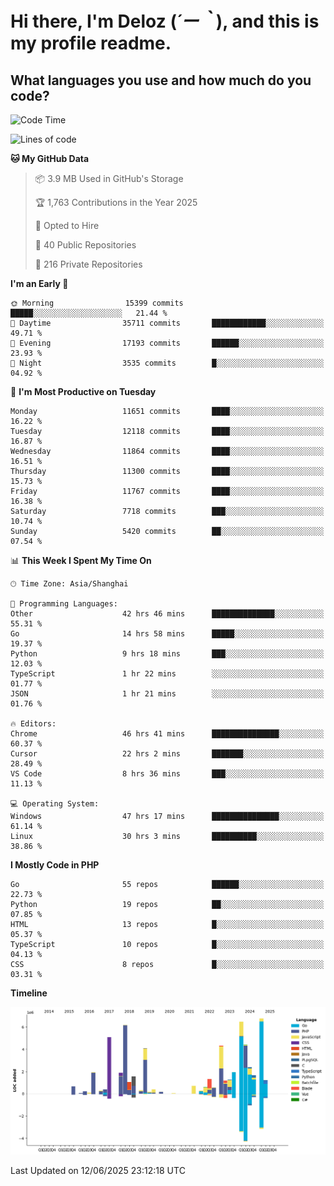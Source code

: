 # **Hi there, I'm Deloz (*´ー｀*), and this is my profile readme.**

## **What languages you use and how much do you code?**

<!--START_SECTION:waka-->
![Code Time](http://img.shields.io/badge/Code%20Time-6%2C632%20hrs%209%20mins-blue)

![Lines of code](https://img.shields.io/badge/From%20Hello%20World%20I%27ve%20Written-59.5%20million%20lines%20of%20code-blue)

**🐱 My GitHub Data** 

> 📦 3.9 MB Used in GitHub's Storage 
 > 
> 🏆 1,763 Contributions in the Year 2025
 > 
> 💼 Opted to Hire
 > 
> 📜 40 Public Repositories 
 > 
> 🔑 216 Private Repositories 
 > 
**I'm an Early 🐤** 

```text
🌞 Morning                15399 commits       █████░░░░░░░░░░░░░░░░░░░░   21.44 % 
🌆 Daytime                35711 commits       ████████████░░░░░░░░░░░░░   49.71 % 
🌃 Evening                17193 commits       ██████░░░░░░░░░░░░░░░░░░░   23.93 % 
🌙 Night                  3535 commits        █░░░░░░░░░░░░░░░░░░░░░░░░   04.92 % 
```
📅 **I'm Most Productive on Tuesday** 

```text
Monday                   11651 commits       ████░░░░░░░░░░░░░░░░░░░░░   16.22 % 
Tuesday                  12118 commits       ████░░░░░░░░░░░░░░░░░░░░░   16.87 % 
Wednesday                11864 commits       ████░░░░░░░░░░░░░░░░░░░░░   16.51 % 
Thursday                 11300 commits       ████░░░░░░░░░░░░░░░░░░░░░   15.73 % 
Friday                   11767 commits       ████░░░░░░░░░░░░░░░░░░░░░   16.38 % 
Saturday                 7718 commits        ███░░░░░░░░░░░░░░░░░░░░░░   10.74 % 
Sunday                   5420 commits        ██░░░░░░░░░░░░░░░░░░░░░░░   07.54 % 
```


📊 **This Week I Spent My Time On** 

```text
🕑︎ Time Zone: Asia/Shanghai

💬 Programming Languages: 
Other                    42 hrs 46 mins      ██████████████░░░░░░░░░░░   55.31 % 
Go                       14 hrs 58 mins      █████░░░░░░░░░░░░░░░░░░░░   19.37 % 
Python                   9 hrs 18 mins       ███░░░░░░░░░░░░░░░░░░░░░░   12.03 % 
TypeScript               1 hr 22 mins        ░░░░░░░░░░░░░░░░░░░░░░░░░   01.77 % 
JSON                     1 hr 21 mins        ░░░░░░░░░░░░░░░░░░░░░░░░░   01.76 % 

🔥 Editors: 
Chrome                   46 hrs 41 mins      ███████████████░░░░░░░░░░   60.37 % 
Cursor                   22 hrs 2 mins       ███████░░░░░░░░░░░░░░░░░░   28.49 % 
VS Code                  8 hrs 36 mins       ███░░░░░░░░░░░░░░░░░░░░░░   11.13 % 

💻 Operating System: 
Windows                  47 hrs 17 mins      ███████████████░░░░░░░░░░   61.14 % 
Linux                    30 hrs 3 mins       ██████████░░░░░░░░░░░░░░░   38.86 % 
```

**I Mostly Code in PHP** 

```text
Go                       55 repos            ██████░░░░░░░░░░░░░░░░░░░   22.73 % 
Python                   19 repos            ██░░░░░░░░░░░░░░░░░░░░░░░   07.85 % 
HTML                     13 repos            █░░░░░░░░░░░░░░░░░░░░░░░░   05.37 % 
TypeScript               10 repos            █░░░░░░░░░░░░░░░░░░░░░░░░   04.13 % 
CSS                      8 repos             █░░░░░░░░░░░░░░░░░░░░░░░░   03.31 % 
```



**Timeline**

![Lines of Code chart](https://raw.githubusercontent.com/deloz/deloz/main/assets/bar_graph.png)


 Last Updated on 12/06/2025 23:12:18 UTC
<!--END_SECTION:waka-->
